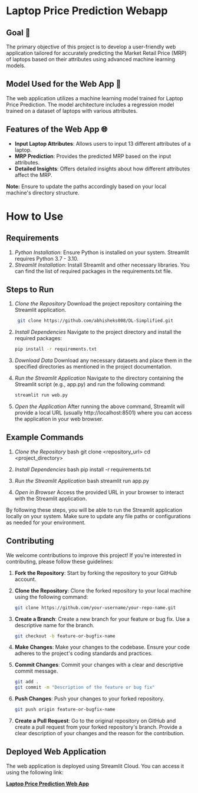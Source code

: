 # Laptop Price Prediction Webapp

## Goal 🎯

The primary objective of this project is to develop a user-friendly web application tailored for accurately predicting the Market Retail Price (MRP) of laptops based on their attributes using advanced machine learning models.

## Model Used for the Web App 🧮

The web application utilizes a machine learning model trained for Laptop Price Prediction. The model architecture includes a regression model trained on a dataset of laptops with various attributes.

## Features of the Web App 🌐

- **Input Laptop Attributes**: Allows users to input 13 different attributes of a laptop.
- **MRP Prediction**: Provides the predicted MRP based on the input attributes.
- **Detailed Insights**: Offers detailed insights about how different attributes affect the MRP.

**Note:** Ensure to update the paths accordingly based on your local machine's directory structure.


# How to Use

## Requirements
1. *Python Installation*: Ensure Python is installed on your system. Streamlit requires Python 3.7 - 3.10.
2. *Streamlit Installation*: Install Streamlit and other necessary libraries. You can find the list of required packages in the requirements.txt file.

## Steps to Run

1. *Clone the Repository*
   Download the project repository containing the Streamlit application.
   ``` bash
    git clone https://github.com/abhisheks008/DL-Simplified.git
   ```

3. *Install Dependencies*
   Navigate to the project directory and install the required packages:
   ```bash
   pip install -r requirements.txt
   ```

4. *Download Data*
   Download any necessary datasets and place them in the specified directories as mentioned in the project documentation.

5. *Run the Streamlit Application*
   Navigate to the directory containing the Streamlit script (e.g., app.py) and run the following command:
   ```bash
   streamlit run web.py
   ```

6. *Open the Application*
   After running the above command, Streamlit will provide a local URL (usually http://localhost:8501) where you can access the application in your web browser.

## Example Commands

1. *Clone the Repository*
   bash
   git clone <repository_url>
   cd <project_directory>
   

2. *Install Dependencies*
   bash
   pip install -r requirements.txt
   

3. *Run the Streamlit Application*
   bash
   streamlit run app.py
   

4. *Open in Browser*
   Access the provided URL in your browser to interact with the Streamlit application.

By following these steps, you will be able to run the Streamlit application locally on your system. Make sure to update any file paths or configurations as needed for your environment.

## Contributing

We welcome contributions to improve this project! If you're interested in contributing, please follow these guidelines:

1. **Fork the Repository**: Start by forking the repository to your GitHub account.

2. **Clone the Repository**: Clone the forked repository to your local machine using the following command:
    ```bash
    git clone https://github.com/your-username/your-repo-name.git
    ```

3. **Create a Branch**: Create a new branch for your feature or bug fix. Use a descriptive name for the branch.
    ```bash
    git checkout -b feature-or-bugfix-name
    ```

4. **Make Changes**: Make your changes to the codebase. Ensure your code adheres to the project's coding standards and practices.

5. **Commit Changes**: Commit your changes with a clear and descriptive commit message.
    ```bash
    git add .
    git commit -m "Description of the feature or bug fix"
    ```

6. **Push Changes**: Push your changes to your forked repository.
    ```bash
    git push origin feature-or-bugfix-name
    ```

7. **Create a Pull Request**: Go to the original repository on GitHub and create a pull request from your forked repository's branch. Provide a clear description of your changes and the reason for the contribution.

## Deployed Web Application

The web application is deployed using Streamlit Cloud. You can access it using the following link:

[**Laptop Price Prediction Web App**](https://laptop-price-predictor-deep-learning.streamlit.app/)

